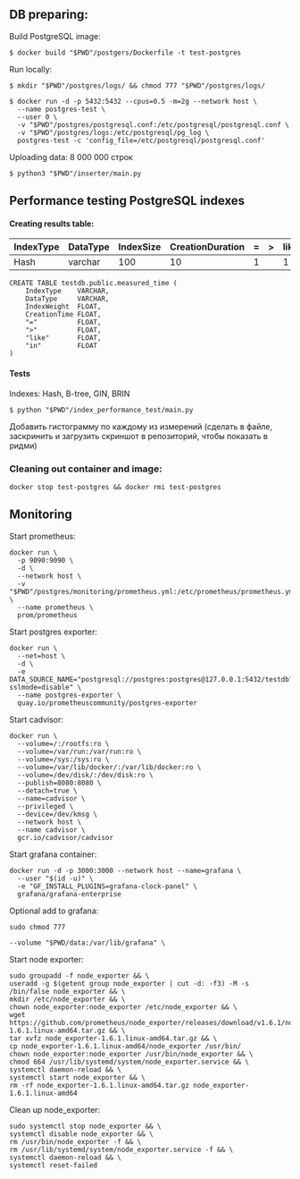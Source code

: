 ## DB preparing:

Build PostgreSQL image:

    $ docker build "$PWD"/postgers/Dockerfile -t test-postgres

Run locally:  

    $ mkdir "$PWD"/postgres/logs/ && chmod 777 "$PWD"/postgres/logs/

    $ docker run -d -p 5432:5432 --cpus=0.5 -m=2g --network host \
      --name postgres-test \
      --user 0 \
      -v "$PWD"/postgres/postgresql.conf:/etc/postgresql/postgresql.conf \
      -v "$PWD"/postgres/logs:/etc/postgresql/pg_log \
      postgres-test -c 'config_file=/etc/postgresql/postgresql.conf'

Uploading data:
8 000 000 строк

    $ python3 "$PWD"/inserter/main.py


## Performance testing PostgreSQL indexes

#### Creating results table:
| IndexType | DataType |  IndexSize  | CreationDuration | = | > | like | in   |
|-----------|----------|-------------|------------------|---|---|------|------|
| Hash      | varchar  |      100    |        10        | 1 |   |  1   |  2   |

    CREATE TABLE testdb.public.measured_time (
        IndexType    VARCHAR,
        DataType     VARCHAR,
        IndexWeight  FLOAT,
        CreationTime FLOAT,
        "="          FLOAT,
        ">"          FLOAT,
        "like"       FLOAT,
        "in"         FLOAT
    )

#### Tests
Indexes: Hash, B-tree, GIN, BRIN

    $ python "$PWD"/index_performance_test/main.py

Добавить гистограмму по каждому из измерений (сделать в файле, заскринить и загрузить скриншот в репозиторий, чтобы показать в ридми)
### Cleaning out container and image:

    docker stop test-postgres && docker rmi test-postgres


## Monitoring

Start prometheus:

    docker run \
      -p 9090:9090 \
      -d \
      --network host \
      -v "$PWD"/postgres/monitoring/prometheus.yml:/etc/prometheus/prometheus.yml \
      --name prometheus \
      prom/prometheus

Start postgres exporter:

    docker run \
      --net=host \
      -d \
      -e DATA_SOURCE_NAME="postgresql://postgres:postgres@127.0.0.1:5432/testdb?sslmode=disable" \
      --name postgres-exporter \
      quay.io/prometheuscommunity/postgres-exporter


Start cadvisor:

    docker run \
      --volume=/:/rootfs:ro \
      --volume=/var/run:/var/run:ro \
      --volume=/sys:/sys:ro \
      --volume=/var/lib/docker/:/var/lib/docker:ro \
      --volume=/dev/disk/:/dev/disk:ro \
      --publish=8080:8080 \
      --detach=true \
      --name=cadvisor \
      --privileged \
      --device=/dev/kmsg \
      --network host \
      --name cadvisor \
      gcr.io/cadvisor/cadvisor

Start grafana container:

    docker run -d -p 3000:3000 --network host --name=grafana \
      --user "$(id -u)" \
      -e "GF_INSTALL_PLUGINS=grafana-clock-panel" \
      grafana/grafana-enterprise

Optional add to grafana:
    
    sudo chmod 777 
    
    --volume "$PWD/data:/var/lib/grafana" \

Start node exporter:

    sudo groupadd -f node_exporter && \
    useradd -g $(getent group node_exporter | cut -d: -f3) -M -s /bin/false node_exporter && \
    mkdir /etc/node_exporter && \
    chown node_exporter:node_exporter /etc/node_exporter && \
    wget https://github.com/prometheus/node_exporter/releases/download/v1.6.1/node_exporter-1.6.1.linux-amd64.tar.gz && \
    tar xvfz node_exporter-1.6.1.linux-amd64.tar.gz && \
    cp node_exporter-1.6.1.linux-amd64/node_exporter /usr/bin/
    chown node_exporter:node_exporter /usr/bin/node_exporter && \
    chmod 664 /usr/lib/systemd/system/node_exporter.service && \
    systemctl daemon-reload && \
    systemctl start node_exporter && \
    rm -rf node_exporter-1.6.1.linux-amd64.tar.gz node_exporter-1.6.1.linux-amd64

Clean up node_exporter:

    sudo systemctl stop node_exporter && \
    systemctl disable node_exporter && \
    rm /usr/bin/node_exporter -f && \
    rm /usr/lib/systemd/system/node_exporter.service -f && \
    systemctl daemon-reload && \
    systemctl reset-failed
